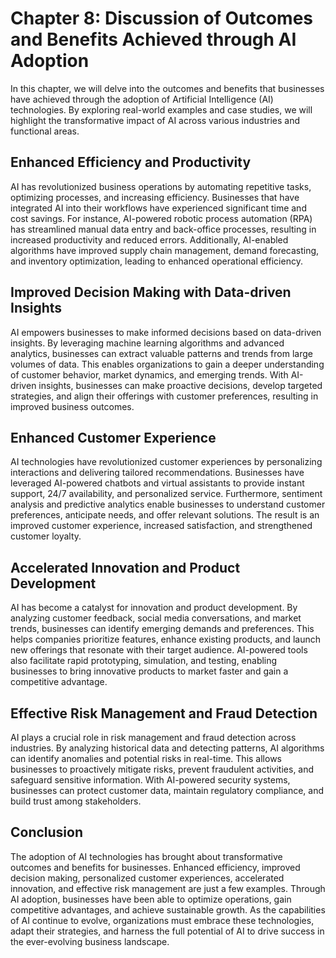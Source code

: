 Chapter 8: Discussion of Outcomes and Benefits Achieved through AI Adoption
===========================================================================

In this chapter, we will delve into the outcomes and benefits that businesses have achieved through the adoption of Artificial Intelligence (AI) technologies. By exploring real-world examples and case studies, we will highlight the transformative impact of AI across various industries and functional areas.

Enhanced Efficiency and Productivity
------------------------------------

AI has revolutionized business operations by automating repetitive tasks, optimizing processes, and increasing efficiency. Businesses that have integrated AI into their workflows have experienced significant time and cost savings. For instance, AI-powered robotic process automation (RPA) has streamlined manual data entry and back-office processes, resulting in increased productivity and reduced errors. Additionally, AI-enabled algorithms have improved supply chain management, demand forecasting, and inventory optimization, leading to enhanced operational efficiency.

Improved Decision Making with Data-driven Insights
--------------------------------------------------

AI empowers businesses to make informed decisions based on data-driven insights. By leveraging machine learning algorithms and advanced analytics, businesses can extract valuable patterns and trends from large volumes of data. This enables organizations to gain a deeper understanding of customer behavior, market dynamics, and emerging trends. With AI-driven insights, businesses can make proactive decisions, develop targeted strategies, and align their offerings with customer preferences, resulting in improved business outcomes.

Enhanced Customer Experience
----------------------------

AI technologies have revolutionized customer experiences by personalizing interactions and delivering tailored recommendations. Businesses have leveraged AI-powered chatbots and virtual assistants to provide instant support, 24/7 availability, and personalized service. Furthermore, sentiment analysis and predictive analytics enable businesses to understand customer preferences, anticipate needs, and offer relevant solutions. The result is an improved customer experience, increased satisfaction, and strengthened customer loyalty.

Accelerated Innovation and Product Development
----------------------------------------------

AI has become a catalyst for innovation and product development. By analyzing customer feedback, social media conversations, and market trends, businesses can identify emerging demands and preferences. This helps companies prioritize features, enhance existing products, and launch new offerings that resonate with their target audience. AI-powered tools also facilitate rapid prototyping, simulation, and testing, enabling businesses to bring innovative products to market faster and gain a competitive advantage.

Effective Risk Management and Fraud Detection
---------------------------------------------

AI plays a crucial role in risk management and fraud detection across industries. By analyzing historical data and detecting patterns, AI algorithms can identify anomalies and potential risks in real-time. This allows businesses to proactively mitigate risks, prevent fraudulent activities, and safeguard sensitive information. With AI-powered security systems, businesses can protect customer data, maintain regulatory compliance, and build trust among stakeholders.

Conclusion
----------

The adoption of AI technologies has brought about transformative outcomes and benefits for businesses. Enhanced efficiency, improved decision making, personalized customer experiences, accelerated innovation, and effective risk management are just a few examples. Through AI adoption, businesses have been able to optimize operations, gain competitive advantages, and achieve sustainable growth. As the capabilities of AI continue to evolve, organizations must embrace these technologies, adapt their strategies, and harness the full potential of AI to drive success in the ever-evolving business landscape.
